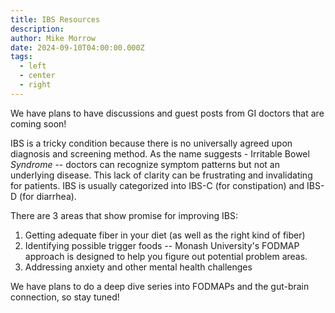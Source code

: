 ```yaml
---
title: IBS Resources
description: 
author: Mike Morrow
date: 2024-09-10T04:00:00.000Z
tags:
  - left
  - center
  - right
---
```

We have plans to have discussions and guest posts from GI doctors that are coming soon! 

IBS is a tricky condition because there is no universally agreed upon diagnosis and screening method. As the name suggests - Irritable Bowel *Syndrome* -- doctors can recognize symptom patterns but not an underlying disease. This lack of clarity can be frustrating and invalidating for patients. IBS is usually categorized into IBS-C (for constipation) and IBS-D (for diarrhea). 

There are 3 areas that show promise for improving IBS: 
1) Getting adequate fiber in your diet (as well as the right kind of fiber)
2) Identifying possible trigger foods -- Monash University's FODMAP approach is designed to help you figure out potential problem areas. 
3) Addressing anxiety and other mental health challenges

We have plans to do a deep dive series into FODMAPs and the gut-brain connection, so stay tuned!